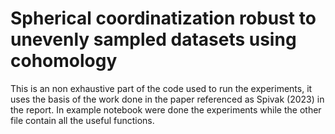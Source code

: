 # Spherical coordinatization robust to unevenly sampled datasets using cohomology

This is an non exhaustive part of the code used to run the experiments, it uses the basis of the work done in the paper referenced as Spivak (2023) in the report.
In example notebook were done the experiments while the other file contain all the useful functions.
